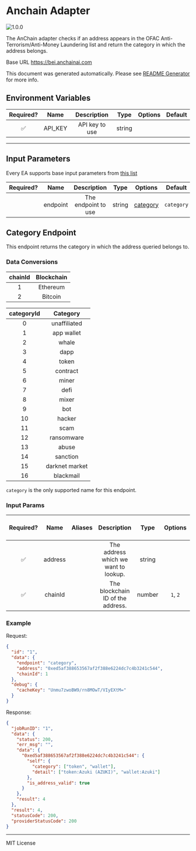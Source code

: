 # Anchain Adapter

![1.0.0](https://img.shields.io/github/package-json/v/linkpoolio/adapters?filename=packages/anchain/package.json)

The AnChain adapter checks if an address appears in the OFAC Anti-Terrorism/Anti-Money Laundering list and return the category in which the address belongs.

Base URL https://bei.anchainai.com

This document was generated automatically. Please see [README Generator](../../scripts#readme-generator) for more info.

## Environment Variables

| Required? |  Name   |  Description   |  Type  | Options | Default |
| :-------: | :-----: | :------------: | :----: | :-----: | :-----: |
|    ✅     | API_KEY | API key to use | string |         |         |

---

## Input Parameters

Every EA supports base input parameters from [this list](../../core/bootstrap#base-input-parameters)

| Required? |   Name   |     Description     |  Type  |            Options             |  Default   |
| :-------: | :------: | :-----------------: | :----: | :----------------------------: | :--------: |
|           | endpoint | The endpoint to use | string | [category](#category-endpoint) | `category` |

## Category Endpoint

This endpoint returns the category in which the address queried belongs to.

### Data Conversions

| chainId | Blockchain |
| :-----: | :--------: |
|    1    |  Ethereum  |
|    2    |  Bitcoin   |

| categoryId |    Category    |
| :--------: | :------------: |
|     0      |  unaffiliated  |
|     1      |   app wallet   |
|     2      |     whale      |
|     3      |      dapp      |
|     4      |     token      |
|     5      |    contract    |
|     6      |     miner      |
|     7      |      defi      |
|     8      |     mixer      |
|     9      |      bot       |
|     10     |     hacker     |
|     11     |      scam      |
|     12     |   ransomware   |
|     13     |     abuse      |
|     14     |    sanction    |
|     15     | darknet market |
|     16     |   blackmail    |

`category` is the only supported name for this endpoint.

### Input Params

| Required? |  Name   | Aliases |             Description              |  Type  | Options  | Default | Depends On | Not Valid With |
| :-------: | :-----: | :-----: | :----------------------------------: | :----: | :------: | :-----: | :--------: | :------------: |
|    ✅     | address |         | The address which we want to lookup. | string |          |         |            |                |
|    ✅     | chainId |         |  The blockchain ID of the address.   | number | `1`, `2` |         |            |                |

### Example

Request:

```json
{
  "id": "1",
  "data": {
    "endpoint": "category",
    "address": "0xed5af388653567af2f388e6224dc7c4b3241c544",
    "chainId": 1
  },
  "debug": {
    "cacheKey": "Unmu7zwoBW9/rn8MOwT/VIyEXtM="
  }
}
```

Response:

```json
{
  "jobRunID": "1",
  "data": {
    "status": 200,
    "err_msg": "",
    "data": {
      "0xed5af388653567af2f388e6224dc7c4b3241c544": {
        "self": {
          "category": ["token", "wallet"],
          "detail": ["token:Azuki (AZUKI)", "wallet:Azuki"]
        },
        "is_address_valid": true
      }
    },
    "result": 4
  },
  "result": 4,
  "statusCode": 200,
  "providerStatusCode": 200
}
```

---

MIT License
